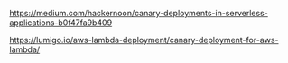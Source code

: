 https://medium.com/hackernoon/canary-deployments-in-serverless-applications-b0f47fa9b409

https://lumigo.io/aws-lambda-deployment/canary-deployment-for-aws-lambda/